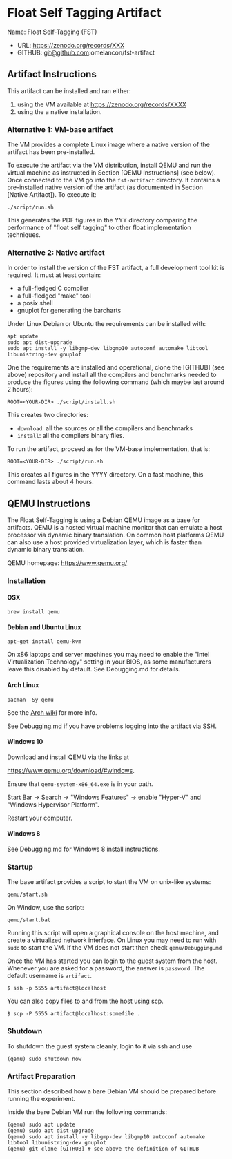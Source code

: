 # Float Self Tagging Artifact

Name: Float Self-Tagging (FST)

  * URL: https://zenodo.org/records/XXX
  * GITHUB: git@github.com:omelancon/fst-artifact


## Artifact Instructions

This artifact can be installed and ran either:

  1. using the VM available at https://zenodo.org/records/XXXX
  2. using the a native installation. 


### Alternative 1: VM-base artifact

The VM provides a complete Linux image where a native version
of the artifact has been pre-installed. 

To execute the artifact via the VM distribution, install QEMU and run
the virtual machine as instructed in Section [QEMU Instructions] (see
below). Once connected to the VM go into the `fst-artifact`
directory. It contains a pre-installed native version of
the artifact (as documented in Section [Native Artifact]). To execute it:

```shell
./script/run.sh
```

This generates the PDF figures in the YYY directory comparing the
performance of "float self tagging" to other float implementation
techniques.


### Alternative 2: Native artifact

In order to install the version of the FST artifact, a full development
tool kit is required. It must at least contain:

  - a full-fledged C compiler
  - a full-fledged "make" tool
  - a posix shell
  - gnuplot for generating the barcharts

Under Linux Debian or Ubuntu the requirements can be installed with:

```shell
apt update
sudo apt dist-upgrade
sudo apt install -y libgmp-dev libgmp10 autoconf automake libtool libunistring-dev gnuplot
```

One the requirements are installed and operational, clone the [GITHUB]
(see above) repository and install all the compilers and benchmarks
needed to produce the figures using the following command (which maybe
last around 2 hours):

```shell
ROOT=<YOUR-DIR> ./script/install.sh
```

This creates two directories:

  - `download`: all the sources or all the compilers and benchmarks
  - `install`: all the compilers binary files.
  
  
To run the artifact, proceed as for the VM-base implementation, that is:

```shell
ROOT=<YOUR-DIR> ./script/run.sh
```

This creates all figures in the YYYY directory. On a fast machine, this
command lasts about 4 hours.


## QEMU Instructions

The Float Self-Tagging is using a Debian QEMU image as a base for
artifacts. QEMU is a hosted virtual machine monitor that can emulate a
host processor via dynamic binary translation. On common host
platforms QEMU can also use a host provided virtualization layer,
which is faster than dynamic binary translation.

QEMU homepage: https://www.qemu.org/

### Installation

#### OSX

```shell
brew install qemu
```

#### Debian and Ubuntu Linux

```shell
apt-get install qemu-kvm
```

On x86 laptops and server machines you may need to enable the "Intel
Virtualization Technology" setting in your BIOS, as some manufacturers
leave this disabled by default. See Debugging.md for details.


#### Arch Linux

```shell
pacman -Sy qemu
```

See the [Arch wiki](https://wiki.archlinux.org/title/QEMU) for more info.

See Debugging.md if you have problems logging into the artifact via SSH.


#### Windows 10

Download and install QEMU via the links at

https://www.qemu.org/download/#windows.

Ensure that `qemu-system-x86_64.exe` is in your path.

Start Bar -> Search -> "Windows Features"
          -> enable "Hyper-V" and "Windows Hypervisor Platform".

Restart your computer.

#### Windows 8

See Debugging.md for Windows 8 install instructions.

### Startup

The base artifact provides a script to start the VM on unix-like systems:

  `qemu/start.sh` 
  
On Window, use the script:

  `qemu/start.bat` 
  
Running this script will open a graphical console on the host machine,
and create a virtualized network interface.  On Linux you may need to
run with `sudo` to start the VM. If the VM does not start then check
`qemu/Debugging.md`

Once the VM has started you can login to the guest system from the
host.  Whenever you are asked for a password, the answer is
`password`. The default username is `artifact`.

```
$ ssh -p 5555 artifact@localhost
```

You can also copy files to and from the host using scp.

```
$ scp -P 5555 artifact@localhost:somefile .
```

### Shutdown

To shutdown the guest system cleanly, login to it via ssh and use

```
(qemu) sudo shutdown now
```

### Artifact Preparation

This section described how a bare Debian VM should be prepared before
running the experiment.

Inside the bare Debian VM run the following commands:

```
(qemu) sudo apt update
(qemu) sudo apt dist-upgrade
(qemu) sudo apt install -y libgmp-dev libgmp10 autoconf automake libtool libunistring-dev gnuplot
(qemu) git clone [GITHUB] # see above the definition of GITHUB
```


